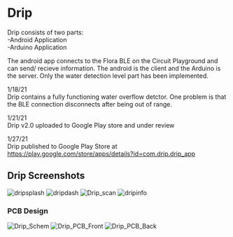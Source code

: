 # Drip


Drip consists of two parts:<br />
-Android Application<br />
-Arduino Application<br />

The android app connects to the Flora BLE on the Circuit Playground and can send/ recieve information. The android is the client and the Arduino is the server. Only the water detection level part has been implemented.

1/18/21<br />
Drip contains a fully functioning water overflow detctor. One problem is that the BLE connection disconnects after being out of range.<br />

1/21/21 <br />
Drip v2.0 uploaded to Google Play store and under review <br />

1/27/21<br />
Drip published to Google Play Store at https://play.google.com/store/apps/details?id=com.drip.drip_app

## Drip Screenshots
![dripsplash](https://user-images.githubusercontent.com/77210680/107093873-e8aa8780-67ba-11eb-9876-538d851135cf.JPG)
![dripdash](https://user-images.githubusercontent.com/77210680/107093871-e811f100-67ba-11eb-8652-9a02e6b6a3ab.JPG)
![Drip_scan](https://user-images.githubusercontent.com/77210680/107094735-6c18a880-67bc-11eb-9df7-016117267e44.png)
![dripinfo](https://user-images.githubusercontent.com/77210680/107093872-e8aa8780-67ba-11eb-87e6-0ab5fae41d05.JPG)



### PCB Design
![Drip_Schem](https://user-images.githubusercontent.com/77210680/107093908-f9f39400-67ba-11eb-8d78-d896be03c6d8.JPG)
![Drip_PCB_Front](https://user-images.githubusercontent.com/77210680/107093660-7b96f200-67ba-11eb-8435-cac8884733f9.JPG)
![Drip_PCB_Back](https://user-images.githubusercontent.com/77210680/107093808-bdc03380-67ba-11eb-8c57-7909d2eabbf7.JPG)

